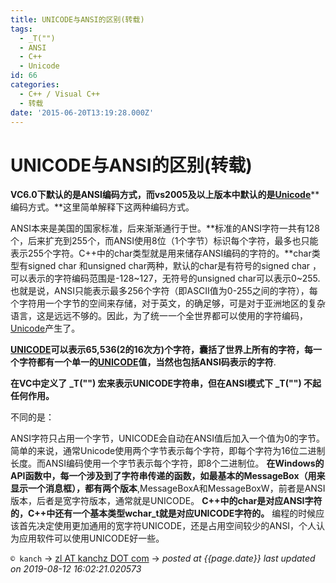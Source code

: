 ```yaml
---
title: UNICODE与ANSI的区别(转载)
tags:
  - _T("")
  - ANSI
  - C++
  - Unicode
id: 66
categories:
  - C++ / Visual C++
  - 转载
date: '2015-06-20T13:19:28.000Z'
---
```


# UNICODE与ANSI的区别\(转载\)

**VC6.0下默认的是ANSI编码方式，而vs2005及以上版本中默认的是**[**Unicode**](https://zh.wikipedia.org/wiki/Unicode)**编码方式。**这里简单解释下这两种编码方式。

ANSI本来是美国的国家标准，后来渐渐通行于世。**标准的ANSI字符一共有128个，后来扩充到255个，而ANSI使用8位（1个字节）标识每个字符，最多也只能表示255个字符。C++中的char类型就是用来储存ANSI编码的字符的。**char类型有signed char 和unsigned char两种，默认的char是有符号的signed char ，可以表示的字符编码范围是-128~127，无符号的unsigned char可以表示0~255. 也就是说，ANSI只能表示最多256个字符（即ASCII值为0-255之间的字符），每个字符用一个字节的空间来存储，对于英文，的确足够，可是对于亚洲地区的复杂语言，这是远远不够的。因此，为了统一一个全世界都可以使用的字符编码，[Unicode](https://zh.wikipedia.org/wiki/Unicode)产生了。

[**UNICODE**](https://zh.wikipedia.org/wiki/Unicode)**可以表示65,536\(2的16次方\)个字符，囊括了世界上所有的字符，每一个字符都有一个单一的**[**UNICODE**](https://zh.wikipedia.org/wiki/Unicode)**值，当然也包括ANSI码表示的字符**.

**在VC中定义了** **\_T\(""\) 宏来表示UNICODE字符串，但在ANSI模式下 \_T\(""\) 不起任何作用。**

不同的是：

ANSI字符只占用一个字节，UNICODE会自动在ANSI值后加入一个值为0的字节。 简单的来说，通常Unicode使用两个字节表示每个字符，即每个字符为16位二进制长度。而ANSI编码使用一个字节表示每个字符，即8个二进制位。 **在Windows的API函数中，每一个涉及到了字符串传递的函数，如最基本的MessageBox（用来显示一个消息框），都有两个版本**,MessageBoxA和MessageBoxW，前者是ANSI版本，后者是宽字符版本，通常就是UNICODE。 **C++中的char是对应ANSI字符的，C++中还有一个基本类型wchar\_t就是对应UNICODE字符的。** 编程的时候应该首先决定使用更加通用的宽字符UNICODE，还是占用空间较少的ANSI，个人认为应用软件可以使用UNICODE好一些。



`© kanch` → [zl AT kanchz DOT com](kanchisme@gmail.com) → _posted at {{page.date}}_
_last updated on 2019-08-12 16:02:21.020573_